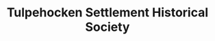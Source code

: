 ---
layout: repo
title: "Tulpehocken Settlement Historical Society"
id: 15201
permalink: repos/15201/
---